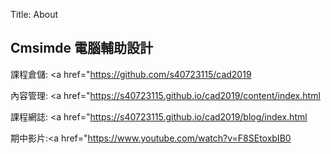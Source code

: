 Title: About

## Cmsimde 電腦輔助設計

課程倉儲: <a href="https://github.com/s40723115/cad2019</a>

內容管理: <a href="https://s40723115.github.io/cad2019/content/index.html</a>

課程網誌: <a href="https://s40723115.github.io/cad2019/blog/index.html</a>

期中影片:<a href="https://www.youtube.com/watch?v=F8SEtoxbIB0</a>








